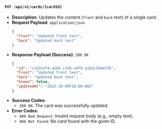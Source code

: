 #### `PUT /api/v1/cards/{cardId}`

-   **Description**: Updates the content (`front` and `back` text) of a single card.
-   **Request Payload**: `application/json`
    ```json
    {
      "front": "Updated front text",
      "back": "Updated back text"
    }
    ```
-   **Response Payload (Success)**: `200 OK`
    ```json
    {
      "id": "c1d2e3f4-a5b6-c7d8-e9f0-a1b2c3d4e5f6",
      "front": "Updated front text",
      "back": "Updated back text",
      "known": false,
      "updatedAt": "2025-10-09T18:00:00Z"
    }
    ```
-   **Success Codes**:
    -   `200 OK`: The card was successfully updated.
-   **Error Codes**:
    -   `400 Bad Request`: Invalid request body (e.g., empty text).
    -   `404 Not Found`: No card found with the given ID.